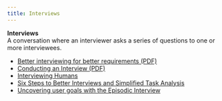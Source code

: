 ```yaml
---
title: Interviews
---
```

**Interviews**  
A conversation where an interviewer asks a series of questions to one or more interviewees.
*   [Better interviewing for better requirements (PDF)](http://www.ptg-global.com/PDFArticles/Better%20interviewing%20for%20better%20requirements%20v1.0.pdf)  
*   [Conducting an Interview (PDF)](http://fbe.unimelb.edu.au/__data/assets/pdf_file/0010/756289/Conducting_an_Interview_v2.pdf)  
*   [Interviewing Humans](http://alistapart.com/article/interviewing-humans)  
*   [Six Steps to Better Interviews and Simplified Task Analysis](http://www.adaptivepath.com/ideas/six-steps-to-better-interviews-and-simplified-task-analysis/)  
*   [Uncovering user goals with the Episodic Interview](http://userfocus.co.uk/articles/uncovering-user-goals-with-the-episodic-interview.html)  
